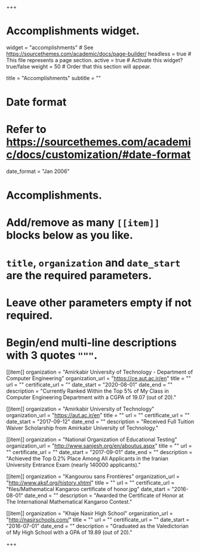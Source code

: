 +++
# Accomplishments widget.
widget = "accomplishments"  # See https://sourcethemes.com/academic/docs/page-builder/
headless = true  # This file represents a page section.
active = true  # Activate this widget? true/false
weight = 50  # Order that this section will appear.

title = "Accomplish&shy;ments"
subtitle = ""

# Date format
#   Refer to https://sourcethemes.com/academic/docs/customization/#date-format
date_format = "Jan 2006"

# Accomplishments.
#   Add/remove as many `[[item]]` blocks below as you like.
#   `title`, `organization` and `date_start` are the required parameters.
#   Leave other parameters empty if not required.
#   Begin/end multi-line descriptions with 3 quotes `"""`.

[[item]]
  organization = "Amirkabir University of Technology - Department of Computer Engineering"
  organization_url = "https://ce.aut.ac.ir/en"
  title = ""
  url = ""
  certificate_url = ""
  date_start = "2020-08-01"
  date_end = ""
  description = "Currently Ranked Within the Top 5% of My Class in Computer Engineering Department with a CGPA of 19.07 (out of 20)."

[[item]]
  organization = "Amirkabir University of Technology"
  organization_url = "https://aut.ac.ir/en"
  title = ""
  url = ""
  certificate_url = ""
  date_start = "2017-09-12"
  date_end = ""
  description = "Received Full Tuition Waiver Scholarship from Amirkabir University of Technology."

[[item]]
  organization = "National Organization of Educational Testing"
  organization_url = "http://www.sanjesh.org/en/aboutus.aspx"
  title = ""
  url = ""
  certificate_url = ""
  date_start = "2017-09-01"
  date_end = ""
  description = "Achieved the Top 0.2% Place Among All Applicants in the Iranian University Entrance Exam (nearly 140000 applicants)."
  
[[item]]
  organization = "Kangourou sans Frontières"
  organization_url = "http://www.aksf.org/history.xhtml"
  title = ""
  url = ""
  certificate_url = "files/Mathematical Kangaroo certificate of honor.jpg"
  date_start = "2016-08-01"
  date_end = ""
  description = "Awarded the Certificate of Honor at The International Mathematical Kangaroo Contest."

[[item]]
  organization = "Khaje Nasir High School"
  organization_url = "http://nasirschools.com/"
  title = ""
  url = ""
  certificate_url = ""
  date_start = "2016-07-01"
  date_end = ""
  description = "Graduated as the Valedictorian of My High School with a GPA of 19.89 (out of 20)."

+++
